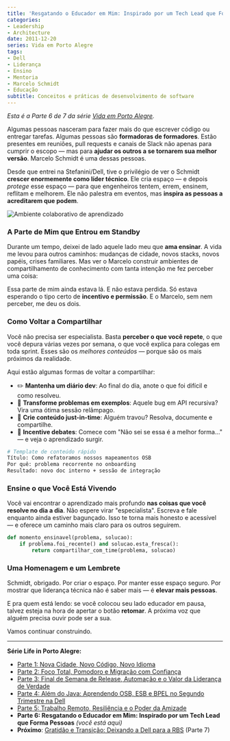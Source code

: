 ```yaml
---
title: 'Resgatando o Educador em Mim: Inspirado por um Tech Lead que Forma Pessoas'
categories:
- Leadership
- Architecture
date: 2011-12-20
series: Vida em Porto Alegre
tags:
- Dell
- Liderança
- Ensino
- Mentoria
- Marcelo Schmidt
- Educação
subtitle: Conceitos e práticas de desenvolvimento de software
---
```


_Esta é a Parte 6 de 7 da série [Vida em Porto Alegre](/pt/series/vida-em-porto-alegre/)._

Algumas pessoas nasceram para fazer mais do que escrever código ou entregar tarefas. Algumas pessoas são **formadoras de formadores**. Estão presentes em reuniões, pull requests e canais de Slack não apenas para cumprir o escopo — mas para **ajudar os outros a se tornarem sua melhor versão**. Marcelo Schmidt é uma dessas pessoas.

Desde que entrei na Stefanini/Dell, tive o privilégio de ver o Schmidt **crescer enormemente como líder técnico**. Ele cria espaço — e depois _protege_ esse espaço — para que engenheiros tentem, errem, ensinem, reflitam e melhorem. Ele não palestra em eventos, mas **inspira as pessoas a acreditarem que podem**.

![Ambiente colaborativo de aprendizado](/uploads/2011/12/all-together-now_6472752405_o.jpg)

### A Parte de Mim que Entrou em Standby

Durante um tempo, deixei de lado aquele lado meu que **ama ensinar**. A vida me levou para outros caminhos: mudanças de cidade, novos stacks, novos papéis, crises familiares. Mas ver o Marcelo construir ambientes de compartilhamento de conhecimento com tanta intenção me fez perceber uma coisa:

Essa parte de mim ainda estava lá. E não estava perdida. Só estava esperando o tipo certo de **incentivo e permissão**. E o Marcelo, sem nem perceber, me deu os dois.

### Como Voltar a Compartilhar

Você não precisa ser especialista. Basta **perceber o que você repete**, o que você depura várias vezes por semana, o que você explica para colegas em toda sprint. Esses são os _melhores conteúdos_ — porque são os mais próximos da realidade.

Aqui estão algumas formas de voltar a compartilhar:

- ✏️ **Mantenha um diário dev**: Ao final do dia, anote o que foi difícil e como resolveu.
- 🧪 **Transforme problemas em exemplos**: Aquele bug em API recursiva? Vira uma ótima sessão relâmpago.
- 🧭 **Crie conteúdo just-in-time**: Alguém travou? Resolva, documente e compartilhe.
- 💬 **Incentive debates**: Comece com "Não sei se essa é a melhor forma…" — e veja o aprendizado surgir.

```bash
# Template de conteúdo rápido
Título: Como refatoramos nossos mapeamentos OSB
Por quê: problema recorrente no onboarding
Resultado: novo doc interno + sessão de integração
```

### Ensine o que Você Está Vivendo

Você vai encontrar o aprendizado mais profundo **nas coisas que você resolve no dia a dia**. Não espere virar "especialista". Escreva e fale enquanto ainda estiver bagunçado. Isso te torna mais honesto e acessível — e oferece um caminho mais claro para os outros seguirem.

```python
def momento_ensinavel(problema, solucao):
    if problema.foi_recente() and solucao.esta_fresca():
        return compartilhar_com_time(problema, solucao)
```

### Uma Homenagem e um Lembrete

Schmidt, obrigado. Por criar o espaço. Por manter esse espaço seguro. Por mostrar que liderança técnica não é saber mais — é **elevar mais pessoas**.

E pra quem está lendo: se você colocou seu lado educador em pausa, talvez esteja na hora de apertar o botão **retomar**. A próxima voz que alguém precisa ouvir pode ser a sua.

Vamos continuar construindo.

---

**Série Life in Porto Alegre:**

- [Parte 1: Nova Cidade, Novo Código, Novo Idioma](/pt/posts/2010-11-15-primeira-semana-dell-porto-alegre/)
- [Parte 2: Foco Total, Pomodoro e Migração com Confiança](/pt/posts/2010-12-16-migracao-foco-pomodoro-dell/)
- [Parte 3: Final de Semana de Release, Automação e o Valor da Liderança de Verdade](/pt/posts/2011-01-30-final-de-semana-de-release-dell/)
- [Parte 4: Além do Java: Aprendendo OSB, ESB e BPEL no Segundo Trimestre na Dell](/pt/posts/2011-04-25-aprendizado-osb-esb-bpel-dell/)
- [Parte 5: Trabalho Remoto, Resiliência e o Poder da Amizade](/pt/posts/2011-10-15-trabalho-remoto-resiliencia-e-amizade/)
- **Parte 6: Resgatando o Educador em Mim: Inspirado por um Tech Lead que Forma Pessoas** _(você está aqui)_
- **Próximo**: [Gratidão e Transição: Deixando a Dell para a RBS](/pt/posts/2012-04-01-transicao-dell-para-rbs/) (Parte 7)
